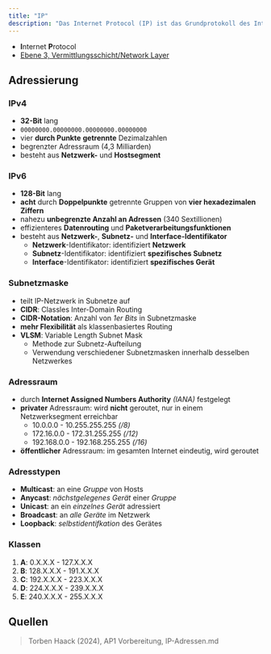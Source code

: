 ```yaml
---
title: "IP"
description: "Das Internet Protocol (IP) ist das Grundprotokoll des Internets auf Ebene 3 des OSI-Modells. Es umfasst IPv4 und IPv6 für Adressierung, Subnetze und verschiedene Adresstypen wie Unicast, Multicast und Broadcast."
---
```


- **I**nternet **P**rotocol
- [Ebene 3, Vermittlungsschicht/Network Layer](/lerninhalte/osi-modell)

## Adressierung
### IPv4
- **32-Bit** lang
- `00000000.00000000.00000000.00000000`
- vier **durch Punkte** **getrennte** Dezimalzahlen
- begrenzter Adressraum (4,3 Milliarden)
- besteht aus **Netzwerk-** und **Hostsegment**

### IPv6
- **128-Bit** lang
- **acht** durch **Doppelpunkte** getrennte Gruppen von **vier hexadezimalen Ziffern**
- nahezu **unbegrenzte Anzahl an Adressen** (340 Sextillionen)
- effizienteres **Datenrouting** und **Paketverarbeitungsfunktionen**
- besteht aus **Netzwerk-**, **Subnetz-** und **Interface-Identifikator**
	- **Netzwerk**-Identifikator: identifiziert **Netzwerk**
	- **Subnetz**-Identifikator: identifiziert **spezifisches Subnetz**
	- **Interface**-Identifikator: identifiziert **spezifisches Gerät**

### Subnetzmaske
- teilt IP-Netzwerk in Subnetze auf
- **CIDR**: Classles Inter-Domain Routing
- **CIDR-Notation**: Anzahl von *1er Bits* in Subnetzmaske
- **mehr Flexibilität** als klassenbasiertes Routing
- **VLSM**: Variable Length Subnet Mask
	- Methode zur Subnetz-Aufteilung
	- Verwendung verschiedener Subnetzmasken innerhalb desselben Netzwerkes
### Adressraum
- durch **Internet Assigned Numbers Authority** *(IANA)* festgelegt
- **privater** Adressraum: wird **nicht** geroutet, nur in einem Netzwerksegment erreichbar
	- 10.0.0.0 - 10.255.255.255 *(/8)*
	- 172.16.0.0 - 172.31.255.255 *(/12)*
	- 192.168.0.0 - 192.168.255.255 *(/16)*
- **öffentlicher** Adressraum: im gesamten Internet eindeutig, wird geroutet

### Adresstypen
- **Multicast**: an eine *Gruppe* von Hosts
- **Anycast**: *nächstgelegenes Gerät* einer *Gruppe*
- **Unicast**: an ein *einzelnes Gerät* adressiert
- **Broadcast**: an *alle Geräte* im Netzwerk
- **Loopback**: *selbstidentifkation* des Gerätes
### Klassen
1. **A**: 0.X.X.X - 127.X.X.X
2. **B**: 128.X.X.X - 191.X.X.X
4. **C**: 192.X.X.X - 223.X.X.X
5. **D**: 224.X.X.X - 239.X.X.X
6. **E**: 240.X.X.X - 255.X.X.X

## Quellen

> Torben Haack (2024), AP1 Vorbereitung, IP-Adressen.md